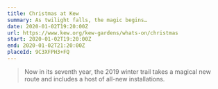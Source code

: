 ```yaml
---
title: Christmas at Kew
summary: As twilight falls, the magic begins…
date: 2020-01-02T19:20:00Z
url: https://www.kew.org/kew-gardens/whats-on/christmas
start: 2020-01-02T19:20:00Z
end: 2020-01-02T21:20:00Z
placeId: 9C3XFPH3+FQ
---
```

> Now in its seventh year, the 2019 winter trail takes a magical new route and includes a host of all-new installations.
